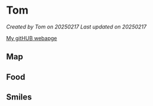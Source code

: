# Tom
*Created by Tom on 20250217 Last updated on 20250217*

[My gitHUB webapge](https://github.com/nqnhan2611) 


## Map


## Food


## Smiles
